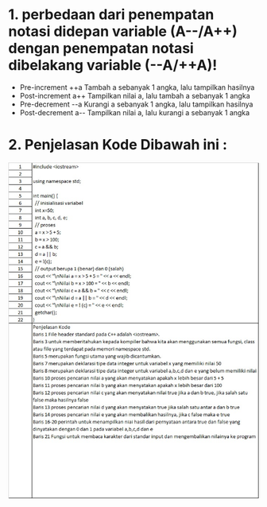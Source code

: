 # 1. perbedaan dari penempatan notasi didepan variable (A--/A++) dengan penempatan notasi dibelakang variable (--A/++A)!

* Pre-increment ++a Tambah a sebanyak 1 angka, lalu tampilkan hasilnya
* Post-increment a++ Tampilkan nilai a, lalu tambah a sebanyak 1 angka
* Pre-decrement --a Kurangi a sebanyak 1 angka, lalu tampilkan hasilnya
* Post-decrement a-- Tampilkan nilai a, lalu kurangi a sebanyak 1 angka

# 2. Penjelasan Kode Dibawah ini :
![Penjelasan Kode](https://github.com/hapiz2022/C-Task3/blob/main/Penjelasan%20kode.jpg)
